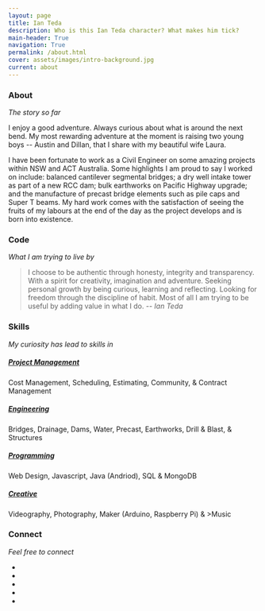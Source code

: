 ```yaml
---
layout: page
title: Ian Teda
description: Who is this Ian Teda character? What makes him tick?
main-header: True
navigation: True
permalink: /about.html
cover: assets/images/intro-background.jpg
current: about
---
```

### About
*The story so far*

I enjoy a good adventure. Always curious about what is around the next bend. My most rewarding adventure at the moment is raising two young boys -- Austin and Dillan, that I share with my beautiful wife Laura.

I have been fortunate to work as a Civil Engineer on some amazing projects within NSW and ACT Australia. Some highlights I am proud to say I worked on include: balanced cantilever segmental bridges; a dry well intake tower as part of a new RCC dam; bulk earthworks on Pacific Highway upgrade; and the manufacture of precast bridge elements such as pile caps and Super T beams. My hard work comes with the satisfaction of seeing the fruits of my labours at the end of the day as the project develops and is born into existence.

### Code

*What I am trying to live by*

> I choose to be authentic through honesty, integrity and transparency. With a spirit for creativity, imagination and adventure. Seeking personal growth by being curious, learning and reflecting. Looking for freedom through the discipline of habit. Most of all I am trying to be useful by adding value in what I do.
> -- <cite>Ian Teda</cite>

### Skills

*My curiosity has lead to skills in*

##### <i class="fa fa-briefcase"></i> [Project Management](/management)
Cost Management, Scheduling, Estimating, Community, & Contract Management

##### <i class="fa fa-building-o"></i> [Engineering](/engineering)
Bridges, Drainage, Dams, Water, Precast, Earthworks, Drill & Blast, & Structures

##### <i class="fa fa-desktop"></i> [Programming](/programing)
Web Design, Javascript, Java (Andriod), SQL & MongoDB

##### <i class="fa fa-bullseye"></i> [Creative](/creative)
Videography, Photography, Maker (Arduino, Raspberry Pi) & >Music

### Connect

*Feel free to connect*

<ul class="about-list-social">
    <li>
      <a href="https://twitter.com/IanTeda">
          <span class="fa-stack fa-lg">
              <i class="fa fa-circle fa-stack-2x"></i>
              <i class="fa fa-twitter fa-stack-1x fa-inverse"></i>
          </span>
      </a>
    </li>
    <li>
      <a href="https://github.com/IanTeda">
          <span class="fa-stack fa-lg">
              <i class="fa fa-circle fa-stack-2x"></i>
              <i class="fa fa-github fa-stack-1x fa-inverse"></i>
          </span>
      </a>
    </li>
    <li>
      <a href="https://vimeo.com/ianteda">
          <span class="fa-stack fa-lg">
              <i class="fa fa-circle fa-stack-2x"></i>
              <i class="fa fa-vimeo fa-stack-1x fa-inverse"></i>
          </span>
      </a>
    </li>
    <li>
      <a href="https://au.linkedin.com/in/ianteda">
          <span class="fa-stack fa-lg">
              <i class="fa fa-circle fa-stack-2x"></i>
              <i class="fa fa-linkedin fa-stack-1x fa-inverse"></i>
          </span>
      </a>
    </li>
    <li>
      <a href="https://www.facebook.com/ian.teda">
          <span class="fa-stack fa-lg">
              <i class="fa fa-circle fa-stack-2x"></i>
              <i class="fa fa-facebook fa-stack-1x fa-inverse"></i>
          </span>
      </a>
    </li>
</ul>
